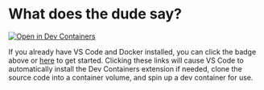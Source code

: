 # What does the dude say?

[![Open in Dev Containers](https://img.shields.io/static/v1?label=Dev%20Containers&message=Open&color=blue&logo=visualstudiocode)](https://vscode.dev/redirect?url=vscode://ms-vscode-remote.remote-containers/cloneInVolume?url=https://github.com/arthurgubaidullin/what-does-the-dude-say)

If you already have VS Code and Docker installed, you can click the badge above or [here](https://vscode.dev/redirect?url=vscode://ms-vscode-remote.remote-containers/cloneInVolume?url=https://github.com/arthurgubaidullin/what-does-the-dude-say) to get started. Clicking these links will cause VS Code to automatically install the Dev Containers extension if needed, clone the source code into a container volume, and spin up a dev container for use.
